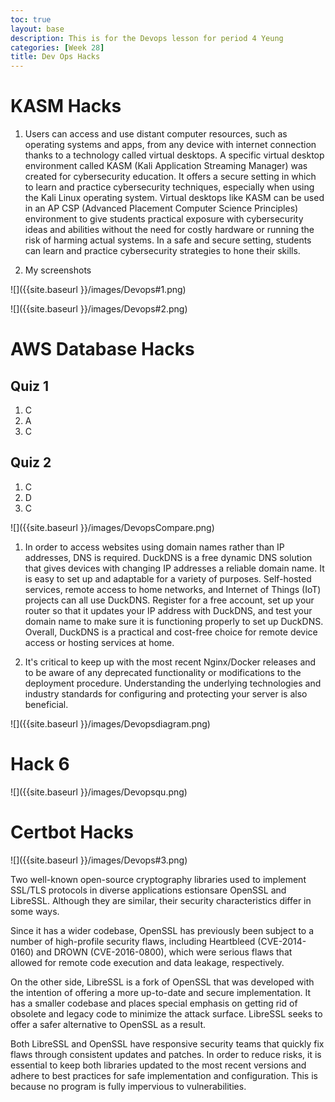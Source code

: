 ```yaml
---
toc: true
layout: base
description: This is for the Devops lesson for period 4 Yeung
categories: [Week 28]
title: Dev Ops Hacks
---
```


# KASM Hacks

1. Users can access and use distant computer resources, such as operating systems and apps, from any device with internet connection thanks to a technology called virtual desktops. A specific virtual desktop environment called KASM (Kali Application Streaming Manager) was created for cybersecurity education. It offers a secure setting in which to learn and practice cybersecurity techniques, especially when using the Kali Linux operating system. Virtual desktops like KASM can be used in an AP CSP (Advanced Placement Computer Science Principles) environment to give students practical exposure with cybersecurity ideas and abilities without the need for costly hardware or running the risk of harming actual systems. In a safe and secure setting, students can learn and practice cybersecurity strategies to hone their skills.

2. My screenshots

![]({{site.baseurl }}/images/Devops#1.png)

![]({{site.baseurl }}/images/Devops#2.png)

# AWS Database Hacks

## Quiz 1

1. C
2. A
3. C

## Quiz 2

1. C
2. D
3. C

![]({{site.baseurl }}/images/DevopsCompare.png)

1. In order to access websites using domain names rather than IP addresses, DNS is required. DuckDNS is a free dynamic DNS solution that gives devices with changing IP addresses a reliable domain name. It is easy to set up and adaptable for a variety of purposes. Self-hosted services, remote access to home networks, and Internet of Things (IoT) projects can all use DuckDNS. Register for a free account, set up your router so that it updates your IP address with DuckDNS, and test your domain name to make sure it is functioning properly to set up DuckDNS. Overall, DuckDNS is a practical and cost-free choice for remote device access or hosting services at home.

2. It's critical to keep up with the most recent Nginx/Docker releases and to be aware of any deprecated functionality or modifications to the deployment procedure. Understanding the underlying technologies and industry standards for configuring and protecting your server is also beneficial.

![]({{site.baseurl }}/images/Devopsdiagram.png)

# Hack 6

![]({{site.baseurl }}/images/Devopsqu.png)

# Certbot Hacks

![]({{site.baseurl }}/images/Devops#3.png)

Two well-known open-source cryptography libraries used to implement SSL/TLS protocols in diverse applications estionsare OpenSSL and LibreSSL. Although they are similar, their security characteristics differ in some ways.

Since it has a wider codebase, OpenSSL has previously been subject to a number of high-profile security flaws, including Heartbleed (CVE-2014-0160) and DROWN (CVE-2016-0800), which were serious flaws that allowed for remote code execution and data leakage, respectively.

On the other side, LibreSSL is a fork of OpenSSL that was developed with the intention of offering a more up-to-date and secure implementation. It has a smaller codebase and places special emphasis on getting rid of obsolete and legacy code to minimize the attack surface. LibreSSL seeks to offer a safer alternative to OpenSSL as a result.

Both LibreSSL and OpenSSL have responsive security teams that quickly fix flaws through consistent updates and patches. In order to reduce risks, it is essential to keep both libraries updated to the most recent versions and adhere to best practices for safe implementation and configuration. This is because no program is fully impervious to vulnerabilities.
